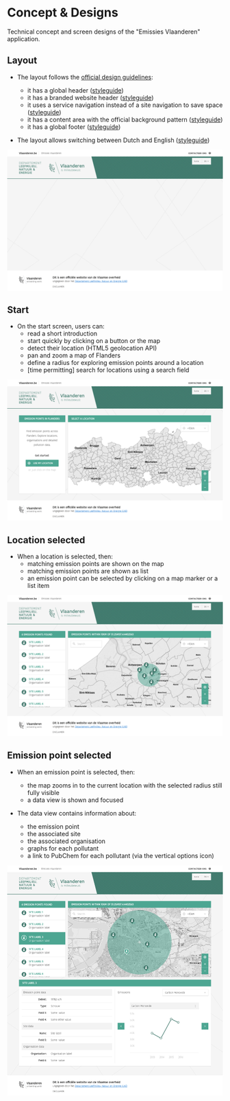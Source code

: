 # Concept & Designs

Technical concept and screen designs of the "Emissies Vlaanderen" application.

## Layout

* The layout follows the [official design guidelines](http://webstijlgids.vlaanderen.be/voor-ontwikkelaars):
    * it has a global header ([styleguide](http://webstijlgids.vlaanderen.be/global-header-en-footer))
    * it has a branded website header ([styleguide](http://webstijlgids.vlaanderen.be/styling-opties))
    * it uses a service navigation instead of a site navigation to save space ([styleguide](http://webstijlgids.vlaanderen.be/element/service-navigatie-en-taalswitch))
    * it has a content area with the official background pattern ([styleguide](http://webstijlgids.vlaanderen.be/element/achtergrond))
    * it has a global footer ([styleguide](http://webstijlgids.vlaanderen.be/global-header-en-footer))

* The layout allows switching between Dutch and English ([styleguide](http://webstijlgids.vlaanderen.be/element/service-navigatie-en-taalswitch))

![design](src/app/doc/img/layout-desktop-02.png)

## Start

* On the start screen, users can:
    * read a short introduction
    * start quickly by clicking on a button or the map
    * detect their location (HTML5 geolocation API)
    * pan and zoom a map of Flanders
    * define a radius for exploring emission points around a location
    * [time permitting] search for locations using a search field

![design](src/app/doc/img/start-desktop-02.png)

## Location selected

* When a location is selected, then:
    * matching emission points are shown on the map
    * matching emission points are shown as list
    * an emission point can be selected by clicking on a map marker or a list item

![design](src/app/doc/img/location-selected-desktop-02.png)

## Emission point selected

* When an emission point is selected, then:
    * the map zooms in to the current location with the selected radius still fully visible
    * a data view is shown and focused

* The data view contains information about:
    * the emission point
    * the associated site
    * the associated organisation
    * graphs for each pollutant
    * a link to PubChem for each pollutant (via the vertical options icon)

![design](src/app/doc/img/emission-point-selected-desktop-02.png)




